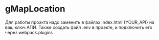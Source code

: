 # gMapLocation

Для работы проэкта надо заменить в файлах index.html {YOUR_API} на ваш ключ АПИ. Также создать файл .env в проэкте, и подключить его через webpack.plugins
